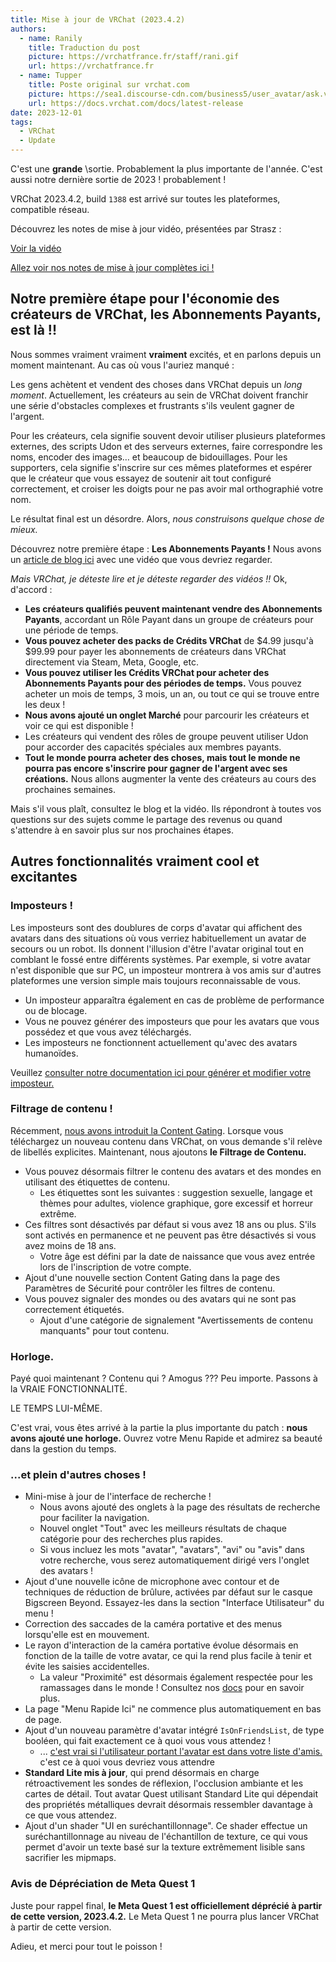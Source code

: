 ```yaml
---
title: Mise à jour de VRChat (2023.4.2)
authors:
  - name: Ranily
    title: Traduction du post
    picture: https://vrchatfrance.fr/staff/rani.gif
    url: https://vrchatfrance.fr
  - name: Tupper
    title: Poste original sur vrchat.com
    picture: https://sea1.discourse-cdn.com/business5/user_avatar/ask.vrchat.com/tupper/144/6234_2.png
    url: https://docs.vrchat.com/docs/latest-release
date: 2023-12-01
tags:
  - VRChat
  - Update
---
```


C'est une **grande** \sortie. Probablement la plus importante de l'année. C'est aussi notre dernière sortie de 2023 ! probablement !

VRChat 2023.4.2, build `1388` est arrivé sur toutes les plateformes, compatible réseau.

Découvrez les notes de mise à jour vidéo, présentées par Strasz :

[Voir la vidéo](https://www.youtube.com/watch?v=Pyy9Q0ZOupA)

[Allez voir nos notes de mise à jour complètes ici !](https://docs.vrchat.com/docs/vrchat-202342)

## Notre première étape pour l'économie des créateurs de VRChat, les Abonnements Payants, est là !!

Nous sommes vraiment vraiment **vraiment** excités, et en parlons depuis un moment maintenant. Au cas où vous l'auriez manqué :

Les gens achètent et vendent des choses dans VRChat depuis un _long moment_. Actuellement, les créateurs au sein de VRChat doivent franchir une série d'obstacles complexes et frustrants s'ils veulent gagner de l'argent.

Pour les créateurs, cela signifie souvent devoir utiliser plusieurs plateformes externes, des scripts Udon et des serveurs externes, faire correspondre les noms, encoder des images… et beaucoup de bidouillages. Pour les supporters, cela signifie s'inscrire sur ces mêmes plateformes et espérer que le créateur que vous essayez de soutenir ait tout configuré correctement, et croiser les doigts pour ne pas avoir mal orthographié votre nom.

Le résultat final est un désordre. Alors, _nous construisons quelque chose de mieux._

Découvrez notre première étape : **Les Abonnements Payants !** Nous avons un [article de blog ici](https://hello.vrchat.com/blog/paid-subscriptions-beta) avec une vidéo que vous devriez regarder.

*Mais VRChat, je déteste lire et je déteste regarder des vidéos !!* Ok, d'accord :

- **Les créateurs qualifiés peuvent maintenant vendre des Abonnements Payants**, accordant un Rôle Payant dans un groupe de créateurs pour une période de temps.
- **Vous pouvez acheter des packs de Crédits VRChat** de $4.99 jusqu'à $99.99 pour payer les abonnements de créateurs dans VRChat directement via Steam, Meta, Google, etc.
- **Vous pouvez utiliser les Crédits VRChat pour acheter des Abonnements Payants pour des périodes de temps.** Vous pouvez acheter un mois de temps, 3 mois, un an, ou tout ce qui se trouve entre les deux !
- **Nous avons ajouté un onglet Marché** pour parcourir les créateurs et voir ce qui est disponible !
- Les créateurs qui vendent des rôles de groupe peuvent utiliser Udon pour accorder des capacités spéciales aux membres payants.
- **Tout le monde pourra acheter des choses, mais tout le monde ne pourra pas encore s'inscrire pour gagner de l'argent avec ses créations.** Nous allons augmenter la vente des créateurs au cours des prochaines semaines.

Mais s'il vous plaît, consultez le blog et la vidéo. Ils répondront à toutes vos questions sur des sujets comme le partage des revenus ou quand s'attendre à en savoir plus sur nos prochaines étapes.

## Autres fonctionnalités vraiment cool et excitantes

### Imposteurs !

Les imposteurs sont des doublures de corps d'avatar qui affichent des avatars dans des situations où vous verriez habituellement un avatar de secours ou un robot. Ils donnent l'illusion d'être l'avatar original tout en comblant le fossé entre différents systèmes. Par exemple, si votre avatar n'est disponible que sur PC, un imposteur montrera à vos amis sur d'autres plateformes une version simple mais toujours reconnaissable de vous.

- Un imposteur apparaîtra également en cas de problème de performance ou de blocage.
- Vous ne pouvez générer des imposteurs que pour les avatars que vous possédez et que vous avez téléchargés.
- Les imposteurs ne fonctionnent actuellement qu'avec des avatars humanoïdes.

Veuillez [consulter notre documentation ici pour générer et modifier votre imposteur.](https://creators.vrchat.com/avatars/avatar-impostors)

### Filtrage de contenu !

Récemment, [nous avons introduit la Content Gating](https://hello.vrchat.com/blog/content-gating). Lorsque vous téléchargez un nouveau contenu dans VRChat, on vous demande s'il relève de libellés explicites. Maintenant, nous ajoutons **le Filtrage de Contenu.**

- Vous pouvez désormais filtrer le contenu des avatars et des mondes en utilisant des étiquettes de contenu.
  - Les étiquettes sont les suivantes : suggestion sexuelle, langage et thèmes pour adultes, violence graphique, gore excessif et horreur extrême.
- Ces filtres sont désactivés par défaut si vous avez 18 ans ou plus. S'ils sont activés en permanence et ne peuvent pas être désactivés si vous avez moins de 18 ans.
  - Votre âge est défini par la date de naissance que vous avez entrée lors de l'inscription de votre compte.
- Ajout d'une nouvelle section Content Gating dans la page des Paramètres de Sécurité pour contrôler les filtres de contenu.
- Vous pouvez signaler des mondes ou des avatars qui ne sont pas correctement étiquetés.
  - Ajout d'une catégorie de signalement "Avertissements de contenu manquants" pour tout contenu.

### Horloge.

Payé quoi maintenant ? Contenu qui ? Amogus ??? Peu importe. Passons à la VRAIE FONCTIONNALITÉ.

LE TEMPS LUI-MÊME.

C'est vrai, vous êtes arrivé à la partie la plus importante du patch : **nous avons ajouté une horloge.** Ouvrez votre Menu Rapide et admirez sa beauté dans la gestion du temps.

### ...et plein d'autres choses !

- Mini-mise à jour de l'interface de recherche !
  - Nous avons ajouté des onglets à la page des résultats de recherche pour faciliter la navigation.
  - Nouvel onglet "Tout" avec les meilleurs résultats de chaque catégorie pour des recherches plus rapides.
  - Si vous incluez les mots "avatar", "avatars", "avi" ou "avis" dans votre recherche, vous serez automatiquement dirigé vers l'onglet des avatars !
- Ajout d'une nouvelle icône de microphone avec contour et de techniques de réduction de brûlure, activées par défaut sur le casque Bigscreen Beyond. Essayez-les dans la section "Interface Utilisateur" du menu !
- Correction des saccades de la caméra portative et des menus lorsqu'elle est en mouvement.
- Le rayon d'interaction de la caméra portative évolue désormais en fonction de la taille de votre avatar, ce qui la rend plus facile à tenir et évite les saisies accidentelles.
  - La valeur "Proximité" est désormais également respectée pour les ramassages dans le monde ! Consultez nos [docs](https://creators.vrchat.com/worlds/components/vrc_pickup/) pour en savoir plus.
- La page "Menu Rapide Ici" ne commence plus automatiquement en bas de page.
- Ajout d'un nouveau paramètre d'avatar intégré `IsOnFriendsList`, de type booléen, qui fait exactement ce à quoi vous vous attendez !
  - ... [c'est vrai si l'utilisateur portant l'avatar est dans votre liste d'amis.](https://creators.vrchat.com/avatars/animator-parameters) c'est ce à quoi vous devriez vous attendre
- **Standard Lite mis à jour**, qui prend désormais en charge rétroactivement les sondes de réflexion, l'occlusion ambiante et les cartes de détail. Tout avatar Quest utilisant Standard Lite qui dépendait des propriétés métalliques devrait désormais ressembler davantage à ce que vous attendez.
- Ajout d'un shader "UI en suréchantillonnage". Ce shader effectue un suréchantillonnage au niveau de l'échantillon de texture, ce qui vous permet d'avoir un texte basé sur la texture extrêmement lisible sans sacrifier les mipmaps.

### Avis de Dépréciation de Meta Quest 1

Juste pour rappel final, **le Meta Quest 1 est officiellement déprécié à partir de cette version, 2023.4.2.** Le Meta Quest 1 ne pourra plus lancer VRChat à partir de cette version.

Adieu, et merci pour tout le poisson !

